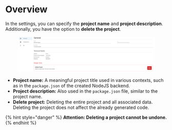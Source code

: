 # Overview

In the settings, you can specify the **project name** and **project description**. Additionally, you have the option to **delete the project**.&#x20;

<figure><img src="../../.gitbook/assets/image (2).png" alt=""><figcaption></figcaption></figure>

* **Project name:** A meaningful project title used in various contexts, such as in the `package.json` of the created NodeJS backend.
* **Project description:** Also used in the `package.json` file, similar to the project name.
* **Delete project:** Deleting the entire project and all associated data. Deleting the project does not affect the already generated code.

{% hint style="danger" %}
**Attention: Deleting a project cannot be undone.**
{% endhint %}

